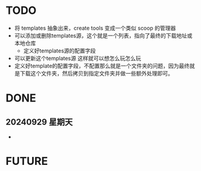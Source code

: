 # TODO

- 将 templates 抽象出来，create tools 变成一个类似 scoop 的管理器
- 可以添加或删除templates源，这个就是一个列表，指向了最终的下载地址或本地仓库
  - 定义好templates源的配置字段 
- 可以更新这个templates源 这样就可以想怎么玩怎么玩
- 定义好template的配置字段，不配置那么就是一个文件夹的问题，因为最终就是下载这个文件夹，然后拷贝到指定文件夹并做一些额外处理即可。

# DONE

## 20240929 星期天

-

# FUTURE
